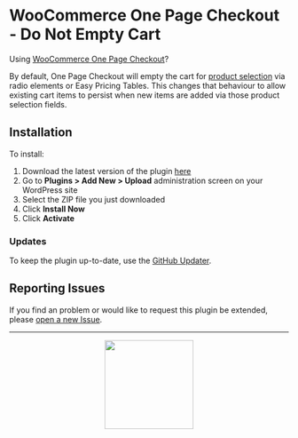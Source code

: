 # WooCommerce One Page Checkout - Do Not Empty Cart

Using [WooCommerce One Page Checkout](https://docs.woocommerce.com/document/woocommerce-one-page-checkout/)?

By default, One Page Checkout will empty the cart for [product selection](https://docs.woocommerce.com/document/woocommerce-one-page-checkout/#section-15) via radio elements or Easy Pricing Tables. This changes that behaviour to allow existing cart items to persist when new items are added via those product selection fields.

## Installation

To install:

1. Download the latest version of the plugin [here](https://github.com/Prospress/woocommerce-one-page-checkout-do-not-empty-cart/archive/master.zip)
1. Go to **Plugins > Add New > Upload** administration screen on your WordPress site
1. Select the ZIP file you just downloaded
1. Click **Install Now**
1. Click **Activate**

### Updates

To keep the plugin up-to-date, use the [GitHub Updater](https://github.com/afragen/github-updater).

## Reporting Issues

If you find an problem or would like to request this plugin be extended, please [open a new Issue](https://github.com/Prospress/woocommerce-one-page-checkout-do-not-empty-cart/issues/new).

---

<p align="center">
	<a href="https://prospress.com/">
		<img src="https://cloud.githubusercontent.com/assets/235523/11986380/bb6a0958-a983-11e5-8e9b-b9781d37c64a.png" width="160">
	</a>
</p>